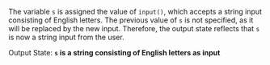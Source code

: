The variable `s` is assigned the value of `input()`, which accepts a string input consisting of English letters. The previous value of `s` is not specified, as it will be replaced by the new input. Therefore, the output state reflects that `s` is now a string input from the user.

Output State: **`s` is a string consisting of English letters as input**